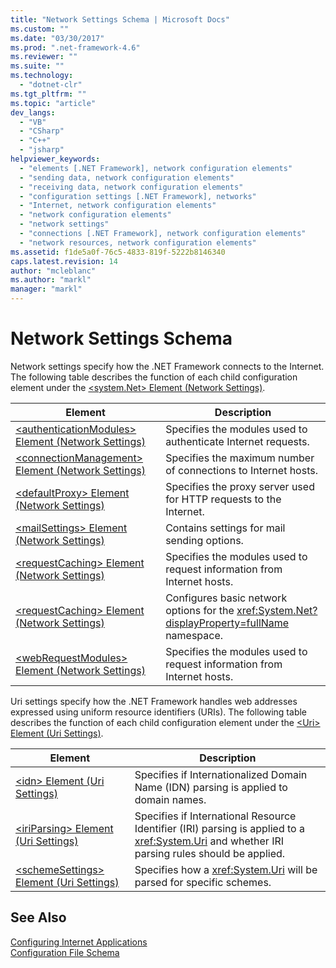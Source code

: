 ```yaml
---
title: "Network Settings Schema | Microsoft Docs"
ms.custom: ""
ms.date: "03/30/2017"
ms.prod: ".net-framework-4.6"
ms.reviewer: ""
ms.suite: ""
ms.technology: 
  - "dotnet-clr"
ms.tgt_pltfrm: ""
ms.topic: "article"
dev_langs: 
  - "VB"
  - "CSharp"
  - "C++"
  - "jsharp"
helpviewer_keywords: 
  - "elements [.NET Framework], network configuration elements"
  - "sending data, network configuration elements"
  - "receiving data, network configuration elements"
  - "configuration settings [.NET Framework], networks"
  - "Internet, network configuration elements"
  - "network configuration elements"
  - "network settings"
  - "connections [.NET Framework], network configuration elements"
  - "network resources, network configuration elements"
ms.assetid: f1de5a0f-76c5-4833-819f-5222b8146340
caps.latest.revision: 14
author: "mcleblanc"
ms.author: "markl"
manager: "markl"
---
```

# Network Settings Schema
Network settings specify how the .NET Framework connects to the Internet. The following table describes the function of each child configuration element under the [\<system.Net> Element (Network Settings)](../../../../../docs/framework/configuring-apps/file-schema/network/system-net-element-network-settings.md).  
  
|Element|Description|  
|-------------|-----------------|  
|[\<authenticationModules> Element (Network Settings)](../../../../../docs/framework/configuring-apps/file-schema/network/authenticationmodules-element-network-settings.md)|Specifies the modules used to authenticate Internet requests.|  
|[\<connectionManagement> Element (Network Settings)](../../../../../docs/framework/configuring-apps/file-schema/network/connectionmanagement-element-network-settings.md)|Specifies the maximum number of connections to Internet hosts.|  
|[\<defaultProxy> Element (Network Settings)](../../../../../docs/framework/configuring-apps/file-schema/network/defaultproxy-element-network-settings.md)|Specifies the proxy server used for HTTP requests to the Internet.|  
|[\<mailSettings> Element (Network Settings)](../../../../../docs/framework/configuring-apps/file-schema/network/mailsettings-element-network-settings.md)|Contains settings for mail sending options.|  
|[\<requestCaching> Element (Network Settings)](../../../../../docs/framework/configuring-apps/file-schema/network/requestcaching-element-network-settings.md)|Specifies the modules used to request information from Internet hosts.|  
|[\<requestCaching> Element (Network Settings)](../../../../../docs/framework/configuring-apps/file-schema/network/requestcaching-element-network-settings.md)|Configures basic network options for the <xref:System.Net?displayProperty=fullName> namespace.|  
|[\<webRequestModules> Element (Network Settings)](../../../../../docs/framework/configuring-apps/file-schema/network/webrequestmodules-element-network-settings.md)|Specifies the modules used to request information from Internet hosts.|  
  
 Uri settings specify how the .NET Framework handles web addresses expressed using uniform resource identifiers (URIs). The following table describes the function of each child configuration element under the [\<Uri> Element (Uri Settings)](../../../../../docs/framework/configuring-apps/file-schema/network/uri-element-uri-settings.md).  
  
|Element|Description|  
|-------------|-----------------|  
|[\<idn> Element (Uri Settings)](../../../../../docs/framework/configuring-apps/file-schema/network/idn-element-uri-settings.md)|Specifies if Internationalized Domain Name (IDN) parsing is applied to domain names.|  
|[\<iriParsing> Element (Uri Settings)](../../../../../docs/framework/configuring-apps/file-schema/network/iriparsing-element-uri-settings.md)|Specifies if International Resource Identifier (IRI) parsing is applied to a <xref:System.Uri> and whether IRI parsing rules should be applied.|  
|[\<schemeSettings> Element (Uri Settings)](../../../../../docs/framework/configuring-apps/file-schema/network/schemesettings-element-uri-settings.md)|Specifies how a <xref:System.Uri> will be parsed for specific schemes.|  
  
## See Also  
 [Configuring Internet Applications](../../../../../docs/framework/network-programming/configuring-internet-applications.md)   
 [Configuration File Schema](../../../../../docs/framework/configuring-apps/file-schema/configuration-file-schema.md)
